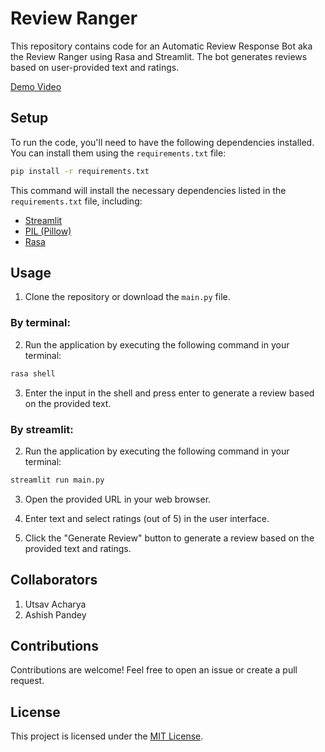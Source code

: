 # Review Ranger

This repository contains code for an Automatic Review Response Bot aka the Review Ranger using Rasa and Streamlit. The bot generates reviews based on user-provided text and ratings.

[Demo Video](https://drive.google.com/file/d/1aoqIf6XOrGNRJ3zO48LHU3s8DBJc7nJI/view?usp=drive_link) 


## Setup

To run the code, you'll need to have the following dependencies installed. You can install them using the `requirements.txt` file:

```bash
pip install -r requirements.txt
```

This command will install the necessary dependencies listed in the `requirements.txt` file, including:

- [Streamlit](https://www.streamlit.io/)
- [PIL (Pillow)](https://pillow.readthedocs.io/en/stable/)
- [Rasa](https://rasa.com/)

## Usage

1. Clone the repository or download the `main.py` file.

### By terminal:

2. Run the application by executing the following command in your terminal:
```bash
rasa shell
```

3. Enter the input in the shell and press enter to generate a review based on the provided text.

### By streamlit:
2. Run the application by executing the following command in your terminal:

```bash
streamlit run main.py
```

3. Open the provided URL in your web browser.

4. Enter text and select ratings (out of 5) in the user interface.

5. Click the "Generate Review" button to generate a review based on the provided text and ratings.


## Collaborators

1. Utsav Acharya
2. Ashish Pandey


## Contributions

Contributions are welcome! Feel free to open an issue or create a pull request.

## License

This project is licensed under the [MIT License](LICENSE).
